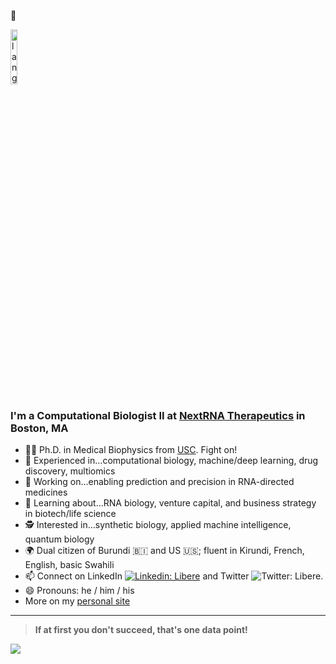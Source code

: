 :wave:
<p align="left"><img width=15%" src="https://github.com/alansmathew/alansmathew/raw/master/lang.gif" alt="lang image here" /></p>
  
<!---![Header image](https://raw.githubusercontent.com/jayrajroshan/jayrajroshan/master/Assets/myHeader.jpg)--->

### I'm a Computational Biologist II at [NextRNA Therapeutics](https://www.nextrnatx.com/) in Boston, MA 

- 👨‍🔬 Ph.D. in Medical Biophysics from [USC](https://www.usc.edu/). Fight on!  
- 📖 Experienced in...computational biology, machine/deep learning, drug discovery, multiomics
- 🔭 Working on...enabling prediction and precision in RNA-directed medicines 
- 🌱 Learning about...RNA biology, venture capital, and business strategy in biotech/life science 
- 🕵️ Interested in...synthetic biology, applied machine intelligence, quantum biology
- 🌍 Dual citizen of Burundi :burundi: and US :us:; fluent in Kirundi, French, English, basic Swahili
- 📫 Connect on LinkedIn [![Linkedin: Libere](https://img.shields.io/badge/-LibereNdacayisaba-blue?style=flat-square&logo=Linkedin&logoColor=white&link=https://www.linkedin.com/in/ndacayisaba/)](https://www.linkedin.com/in/ndacayisaba/) and Twitter ![Twitter: Libere](https://img.shields.io/twitter/follow/libertatemN?style=social). 
- 😄 Pronouns: he / him / his 
- More on my [personal site](https://liberendacayisaba.com/)
  
---
  > **If at first you don't succeed, that's one data point!** 
<a href="">
  <img align="centre" src="https://github-readme-stats.vercel.app/api?username=libertatem&count_private=true&include_all_commits=true&show_icons=true&title_color=990000&text_color=faf7f7&icon_color=990000&bg_color=FFC72C" />
<a />
  
<!--
![Top Langs](https://github-readme-stats.vercel.app/api/top-langs/?username=libertatem&layout=compact&title_color=007bff&text_color=e7e7e7&icon_color=007bff&bg_color=171c28)
  
  ## <h3 align="left">Some GitHub Stats</h3>
  <a href="hhttps://github.com/libertatem?tab=followers">
    <img src="https://img.shields.io/github/followers/libertatem?tab=followers?label=blue&logo=github&style=for-the-badge" alt="GitHub badge" />
  </a>
 
**libertatem/libertatem** is a ✨ _special_ ✨ repository because its `README.md` (this file) appears on your GitHub profile.
Here are some ideas to get you started:
- ⚡ Fun fact: ...
-->

